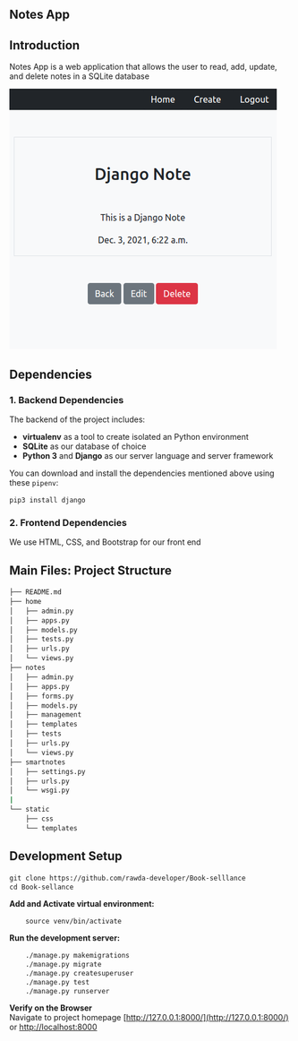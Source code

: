 Notes App
-----

## Introduction
Notes App is a web application that allows the user to read, add, update, and delete notes in a SQLite database

![alt text](./project-imgs/smart-notes-update.png)

## Dependencies
### 1. Backend Dependencies
The backend of the project includes:
* **virtualenv** as a tool to create isolated an Python environment
* **SQLite** as our database of choice
* **Python 3** and **Django** as our server language and server framework

You can download and install the dependencies mentioned above using these `pipenv`:

```
pip3 install django
```
### 2. Frontend Dependencies
We use HTML, CSS, and Bootstrap for our front end



## Main Files: Project Structure
  ```sh
  ├── README.md 
  ├── home 
  │   ├── admin.py
  │   ├── apps.py
  │   ├── models.py
  │   ├── tests.py
  │   ├── urls.py
  │   └── views.py
  ├── notes 
  │   ├── admin.py
  │   ├── apps.py  
  │   ├── forms.py
  │   ├── models.py
  │   ├── management 
  │   ├── templates
  │   ├── tests 
  │   ├── urls.py
  │   └── views.py
  ├── smartnotes 
  │   ├── settings.py
  │   ├── urls.py
  │   └── wsgi.py
  |
  └── static 
      ├── css
      └── templates
```

## Development Setup
```
git clone https://github.com/rawda-developer/Book-selllance
cd Book-sellance
```
**Add and Activate virtual environment:**
``` virtualenv venv
    source venv/bin/activate
```
**Run the development server:**
```
    ./manage.py makemigrations
    ./manage.py migrate
    ./manage.py createsuperuser
    ./manage.py test
    ./manage.py runserver
```
**Verify on the Browser**<br>
Navigate to project homepage [http://127.0.0.1:8000/](http://127.0.0.1:8000/) or [http://localhost:8000](http://localhost:8000) 